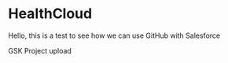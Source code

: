 # HealthCloud
Hello, this is a test to see how we can use GitHub with Salesforce
<p>GSK Project upload
